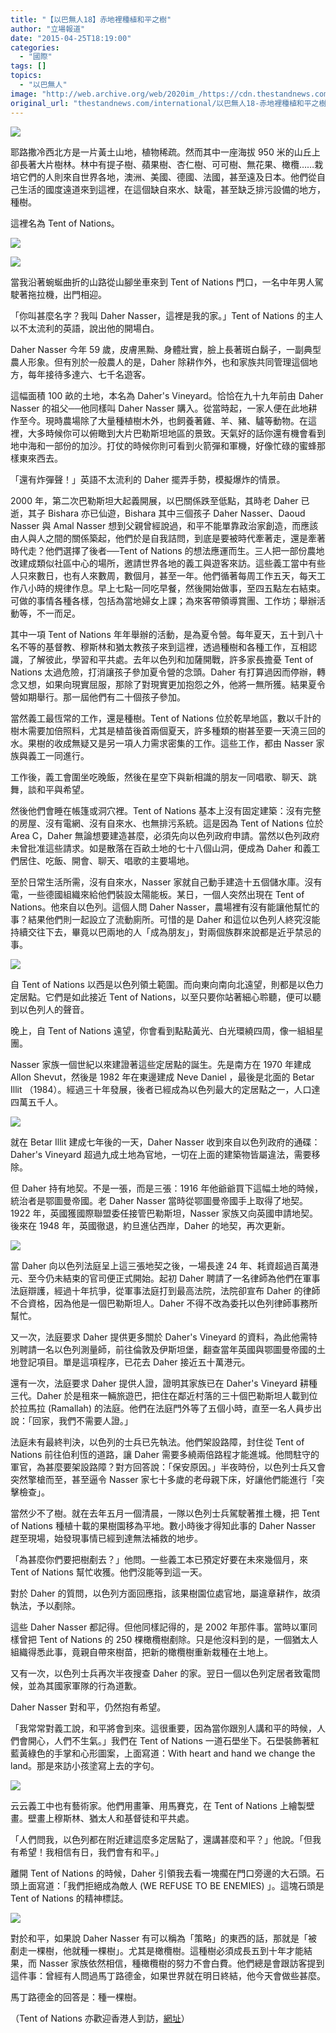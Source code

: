 ```yaml
---
title: "【以巴無人18】赤地裡種植和平之樹"
author: "立場報道"
date: "2015-04-25T18:19:00"
categories:
  - "國際"
tags: []
topics:
  - "以巴無人"
image: "http://web.archive.org/web/2020im_/https://cdn.thestandnews.com/media/photos/cache/1012_GAQTZ_1200x0.JPG"
original_url: "thestandnews.com/international/以巴無人18-赤地裡種植和平之樹"
---
```

![](http://web.archive.org/web/2020im_/https://cdn.thestandnews.com/media/photos/cache/1012_GAQTZ_1200x0.JPG)

耶路撒冷西北方是一片黃土山地，植物稀疏。然而其中一座海拔 950 米的山丘上卻長著大片樹林。林中有提子樹、蘋果樹、杏仁樹、可可樹、無花果、橄欖……栽培它們的人則來自世界各地，澳洲、美國、德國、法國，甚至遠及日本。他們從自己生活的國度遠道來到這裡，在這個缺自來水、缺電，甚至缺乏排污設備的地方，種樹。

這裡名為 Tent of Nations。

[![](http://web.archive.org/web/2020im_/https://cdn.thestandnews.com/media/photos/cache/1002_PiMt9_1200x0.JPG)](http://web.archive.org/web/20210628142834/https://cdn.thestandnews.com/media/photos/cache/1002_PiMt9_1200x0.JPG)

[![](http://web.archive.org/web/2020im_/https://cdn.thestandnews.com/media/photos/cache/1004_0VGE6_1200x0.JPG)](http://web.archive.org/web/20210628142834/https://cdn.thestandnews.com/media/photos/cache/1004_0VGE6_1200x0.JPG)

當我沿著蜿蜒曲折的山路從山腳坐車來到 Tent of Nations 門口，一名中年男人駕駛著拖拉機，出門相迎。

「你叫甚麼名字？我叫 Daher Nasser，這裡是我的家。」Tent of Nations 的主人以不太流利的英語，說出他的開場白。

Daher Nasser 今年 59 歲，皮膚黑黝、身體壯實，臉上長著斑白鬍子，一副典型農人形象。但有別於一般農人的是，Daher 除耕作外，也和家族共同管理這個地方，每年接待多達六、七千名遊客。

這幅面積 100 畝的土地，本名為 Daher's Vineyard。恰恰在九十九年前由 Daher Nasser 的祖父──他同樣叫 Daher Nasser 購入。從當時起，一家人便在此地耕作至今。現時農場除了大量種植樹木外，也飼養著雞、羊、豬、驢等動物。在這裡，大多時候你可以俯瞰到大片巴勒斯坦地區的景致。天氣好的話你還有機會看到地中海和一部份的加沙。打仗的時候你則可看到火箭彈和軍機，好像忙碌的蜜蜂那樣東來西去。

「還有炸彈聲！」英語不太流利的 Daher 擺弄手勢，模擬爆炸的情景。

2000 年，第二次巴勒斯坦大起義開展，以巴關係跌至低點，其時老 Daher 已逝，其子 Bishara 亦已仙遊，Bishara 其中三個孩子 Daher Nasser、Daoud Nasser 與 Amal Nasser 想到父親曾經說過，和平不能單靠政治家創造，而應該由人與人之間的關係築起，他們於是自我詰問，到底是要被時代牽著走，還是牽著時代走？他們選擇了後者──Tent of Nations 的想法應運而生。三人把一部份農地改建成類似社區中心的場所，邀請世界各地的義工與遊客來訪。這些義工當中有些人只來數日，也有人來數周，數個月，甚至一年。他們循著每周工作五天，每天工作八小時的規律作息。早上七點一同吃早餐，然後開始做事，至四五點左右結束。可做的事情各種各樣，包括為當地婦女上課；為來客帶領導賞團、工作坊；舉辦活動等，不一而足。

其中一項 Tent of Nations 年年舉辦的活動，是為夏令營。每年夏天，五十到八十名不等的基督教、穆斯林和猶太教孩子來到這裡，透過種樹和各種工作，互相認識，了解彼此，學習和平共處。去年以色列和加薩開戰，許多家長擔憂 Tent of Nations 太過危險，打消讓孩子參加夏令營的念頭。Daher 有打算過因而停辦，轉念又想，如果向現實屈服，那除了對現實更加抱怨之外，他將一無所獲。結果夏令營如期舉行。那一屆他們有二十個孩子參加。

當然義工最恆常的工作，還是種樹。Tent of Nations 位於乾旱地區，數以千計的樹木需要加倍照料，尤其是植苗後首兩個夏天，許多種類的樹甚至要一天澆三回的水。果樹的收成無疑又是另一項人力需求密集的工作。這些工作，都由 Nasser 家族與義工一同進行。

工作後，義工會圍坐吃晚飯，然後在星空下與新相識的朋友一同唱歌、聊天、跳舞，談和平與希望。

然後他們會睡在帳篷或洞穴裡。Tent of Nations 基本上沒有固定建築：沒有完整的房屋、沒有電網、沒有自來水、也無排污系統。這是因為 Tent of Nations 位於 Area C，Daher 無論想要建造甚麼，必須先向以色列政府申請。當然以色列政府未曾批准這些請求。如是散落在百畝土地的七十八個山洞，便成為 Daher 和義工們居住、吃飯、開會、聊天、唱歌的主要場地。

至於日常生活所需，沒有自來水，Nasser 家就自己動手建造十五個儲水庫。沒有電，一些德國組織來給他們裝設太陽能板。某日，一個人突然出現在 Tent of Nations。他來自以色列。這個人問 Daher Nasser，農場裡有沒有能讓他幫忙的事？結果他們則一起設立了流動廁所。可惜的是 Daher 和這位以色列人終究沒能持續交往下去，畢竟以巴兩地的人「成為朋友」，對兩個族群來說都是近乎禁忌的事。

[![](http://web.archive.org/web/2020im_/https://cdn.thestandnews.com/media/photos/cache/1006_Opftm_1200x0.JPG)](http://web.archive.org/web/20210628142834/https://cdn.thestandnews.com/media/photos/cache/1006_Opftm_1200x0.JPG)

自 Tent of Nations 以西是以色列領土範圍。而向東向南向北遠望，則都是以色力定居點。它們是如此接近 Tent of Nations，以至只要你站著細心聆聽，便可以聽到以色列人的聲音。

晚上，自 Tent of Nations 遠望，你會看到點點黃光、白光環繞四周，像一組組星團。

Nasser 家族一個世紀以來建證著這些定居點的誕生。先是南方在 1970 年建成 Allon Shevut，然後是 1982 年在東邊建成 Neve Daniel ，最後是北面的 Betar Illit （1984）。經過三十年發展，後者已經成為以色列最大的定居點之一，人口達四萬五千人。

[![](http://web.archive.org/web/2020im_/https://cdn.thestandnews.com/media/photos/cache/1009_sP5Ks_1200x0.JPG)](http://web.archive.org/web/20210628142834/https://cdn.thestandnews.com/media/photos/cache/1009_sP5Ks_1200x0.JPG)

就在 Betar Illit 建成七年後的一天，Daher Nasser 收到來自以色列政府的通碟：Daher's Vineyard 超過九成土地為官地，一切在上面的建築物皆屬違法，需要移除。

但 Daher 持有地契。不是一張，而是三張：1916 年他爺爺買下這幅土地的時候，統治者是鄂圖曼帝國。老 Daher Nasser 當時從鄂圖曼帝國手上取得了地契。1922 年，英國獲國際聯盟委任接管巴勒斯坦，Nasser 家族又向英國申請地契。後來在 1948 年，英國徹退，約旦進佔西岸，Daher 的地契，再次更新。

[![](http://web.archive.org/web/2020im_/https://cdn.thestandnews.com/media/photos/cache/1007_Cy1pX_1200x0.JPG)](http://web.archive.org/web/20210628142834/https://cdn.thestandnews.com/media/photos/cache/1007_Cy1pX_1200x0.JPG)

當 Daher 向以色列法庭呈上這三張地契之後，一場長達 24 年、耗資超過百萬港元、至今仍未結束的官司便正式開始。起初 Daher 聘請了一名律師為他們在軍事法庭辯護，經過十年抗爭，從軍事法庭打到最高法院，法院卻宣布 Daher 的律師不合資格，因為他是一個巴勒斯坦人。Daher 不得不改為委托以色列律師事務所幫忙。

又一次，法庭要求 Daher 提供更多關於 Daher's Vineyard 的資料，為此他需特別聘請一名以色列測量師，前往倫敦及伊斯坦堡，翻查當年英國與鄂圖曼帝國的土地登記項目。單是這項程序，已花去 Daher 接近五十萬港元。

還有一次，法庭要求 Daher 提供人證，證明其家族已在 Daher's Vineyard 耕種三代。Daher 於是租來一輛旅遊巴，把住在鄰近村落的三十個巴勒斯坦人載到位於拉馬拉 (Ramallah) 的法庭。他們在法庭門外等了五個小時，直至一名人員步出說：「回家，我們不需要人證。」

法庭未有最終判決，以色列的士兵已先執法。他們架設路障，封住從 Tent of Nations 前往伯利恆的道路，讓 Daher 需要多繞兩倍路程才能進城。他問駐守的軍官，為甚麼要架設路障？對方回答說：「保安原因。」半夜時份，以色列士兵又會突然擎槍而至，甚至逼令 Nasser 家七十多歲的老母親下床，好讓他們能進行「突擊檢查」。

當然少不了樹。就在去年五月一個清晨，一隊以色列士兵駕駛著推土機，把 Tent of Nations 種植十載的果樹園移為平地。數小時後才得知此事的 Daher Nasser 趕至現場，始發現事情已經到達無法補救的地步。

「為甚麼你們要把樹剷去？」他問。一些義工本已預定好要在未來幾個月，來 Tent of Nations 幫忙收獲。他們沒能等到這一天。

對於 Daher 的質問，以色列方面回應指，該果樹園位處官地，屬違章耕作，故須執法，予以剷除。

這些 Daher Nasser 都記得。但他同樣記得的，是 2002 年那件事。當時以軍同樣曾把 Tent of Nations 的 250 棵橄欖樹剷除。只是他沒料到的是，一個猶太人組織得悉此事，竟親自帶來樹苗，把新的橄欖樹重新栽種在土地上。

又有一次，以色列士兵再次半夜搜查 Daher 的家。翌日一個以色列定居者致電問候，並為其國家軍隊的行為道歉。

Daher Nasser 對和平，仍然抱有希望。

「我常常對義工說，和平將會到來。這很重要，因為當你跟別人講和平的時候，人們會開心，人們不生氣。」我們在 Tent of Nations 一道石壆坐下。石壆裝飾著紅藍黃綠色的手掌和心形圖案，上面寫道：With heart and hand we change the land。那是來訪小孩塗寫上去的字句。

[![](http://web.archive.org/web/2020im_/https://cdn.thestandnews.com/media/photos/cache/1005_xQ0Zk_1200x0.JPG)](http://web.archive.org/web/20210628142834/https://cdn.thestandnews.com/media/photos/cache/1005_xQ0Zk_1200x0.JPG)

云云義工中也有藝術家。他們用畫筆、用馬賽克，在 Tent of Nations 上繪製壁畫。壁畫上穆斯林、猶太人和基督徒和平共處。

「人們問我，以色列都在附近建這麼多定居點了，還講甚麼和平？」他說。「但我有希望！我相信有日，我們會有和平。」

離開 Tent of Nations 的時候，Daher 引領我去看一塊擱在門口旁邊的大石頭。石頭上面寫道：「我們拒絕成為敵人 (WE REFUSE TO BE ENEMIES) 」。這塊石頭是 Tent of Nations 的精神標誌。

[![](http://web.archive.org/web/2020im_/https://cdn.thestandnews.com/media/photos/cache/1001_jQJMr_1200x0.JPG)](http://web.archive.org/web/20210628142834/https://cdn.thestandnews.com/media/photos/cache/1001_jQJMr_1200x0.JPG)

對於和平，如果說 Daher Nasser 有可以稱為「策略」的東西的話，那就是「被剷走一棵樹，他就種一棵樹」。尤其是橄欖樹。這種樹必須成長五到十年才能結果，而 Nasser 家族依然相信，種橄欖樹的努力不會白費。他們總是會跟訪客提到這件事：曾經有人問過馬丁路德金，如果世界就在明日終結，他今天會做些甚麼。

馬丁路德金的回答是：種一棵樹。

（Tent of Nations 亦歡迎香港人到訪，[網址](http://web.archive.org/web/20210628142834/http://www.tentofnations.org/)）